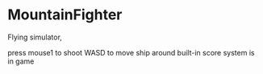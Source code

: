 # MountainFighter

Flying simulator, 

press mouse1 to shoot
WASD to move ship around
built-in score system is in game
